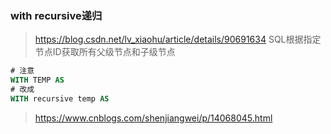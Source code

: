 ### with recursive递归

>https://blog.csdn.net/lv_xiaohu/article/details/90691634  SQL根据指定节点ID获取所有父级节点和子级节点

~~~sql
# 注意
WITH TEMP AS
# 改成 
WITH recursive temp AS
~~~

>https://www.cnblogs.com/shenjiangwei/p/14068045.html

